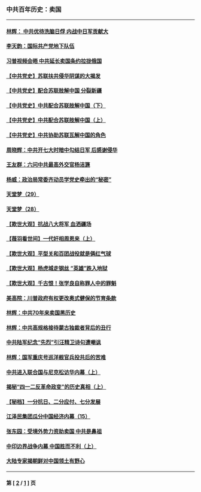 ### 中共百年历史：卖国
---
#### [林辉： 中共优待洗脑日俘 内战中日军贡献大](../../pages/nf1176117/n13624644.md?11250430) 
#### [李天韵：国际共产党地下队伍](../../pages/nf1176117/n13611808.md?11250430) 
#### [习普视频会晤 中共延长卖国条约拉拢俄国](../../pages/nf1176117/n13060971.md?11250430) 
#### [【中共党史】苏联扶共侵华阴谋的大揭发](../../pages/nf1176117/n13056050.md?11250430) 
#### [【中共党史】配合苏联肢解中国 分裂新疆](../../pages/nf1176117/n13040700.md?11250430) 
#### [【中共党史】中共配合苏联肢解中国（下）](../../pages/nf1176117/n13035660.md?11250430) 
#### [【中共党史】中共配合苏联肢解中国（上）](../../pages/nf1176117/n13030262.md?11250430) 
#### [【中共党史】中共协助苏联瓦解中国的角色](../../pages/nf1176117/n13018109.md?11250430) 
#### [周晓辉：中共开七大时暗中勾结日军 后感谢侵华](../../pages/nf1176117/n12921960.md?11250430) 
#### [王友群：六问中共最高外交官杨洁篪](../../pages/nf1176117/n12836495.md?11250430) 
#### [杨威：政治局常委齐动员学党史牵出的“秘密”](../../pages/nf1176117/n12764642.md?11250430) 
#### [天堂梦（29）](../../pages/nf1176117/n12408465.md?11250430) 
#### [天堂梦（28）](../../pages/nf1176117/n12408309.md?11250430) 
#### [【欺世大观】抗战八大将军 血洒疆场](../../pages/nf1176117/n12357044.md?11250430) 
#### [【薇羽看世间】一代奸相周恩来（上）](../../pages/nf1176117/n12401109.md?11250430) 
#### [【欺世大观】平型关和百团战役就是俩红气球](../../pages/nf1176117/n12359157.md?11250430) 
#### [【欺世大观】杨虎城走钢丝 “英雄”跌入地狱](../../pages/nf1176117/n12358840.md?11250430) 
#### [【欺世大观】千古恨！张学良自称罪人中的罪魁](../../pages/nf1176117/n12358629.md?11250430) 
#### [美高院：川普政府有权更改奥式健保的节育条款](../../pages/nf1176117/n12242171.md?11250430) 
#### [林辉：中共70年来卖国黑历史](../../pages/nf1176117/n11552181.md?11250430) 
#### [林辉：中共高规格接待蒙古独裁者背后的丑行](../../pages/nf1176117/n11225005.md?11250430) 
#### [中共陆军纪念“先烈”引汪精卫诗句遭嘲讽](../../pages/nf1176117/n11153345.md?11250430) 
#### [林辉：国军重庆号巡洋舰官兵投共后的苦难](../../pages/nf1176117/n10997801.md?11250430) 
#### [中共进入联合国与尼克松访华内幕（上）](../../pages/nf1176117/n10138788.md?11250430) 
#### [揭秘“四一二反革命政变”的历史真相（上）](../../pages/nf1176117/n9996650.md?11250430) 
#### [【秘档】一分抗日、二分应付、七分发展](../../pages/nf1176117/n9331484.md?11250430) 
#### [江泽民集团瓜分中国经济内幕（15）](../../pages/nf1176117/n9268584.md?11250430) 
#### [张东园：受境外势力资助卖国 中共是鼻祖](../../pages/nf1176117/n9272480.md?11250430) 
#### [中印边界战争内幕 中国胜而不利（上）](../../pages/nf1176117/n9252458.md?11250430) 
#### [大陆专家揭朝鲜对中国领土有野心](../../pages/nf1176117/n9074056.md?11250430) 

---
#### 第 [ [2](./2.md?11250430) / [1](./1.md?11250430) ] 页
